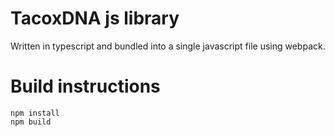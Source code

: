 # TacoxDNA js library
Written in typescript and bundled into a single javascript file using webpack.

# Build instructions
```
npm install
npm build
```
